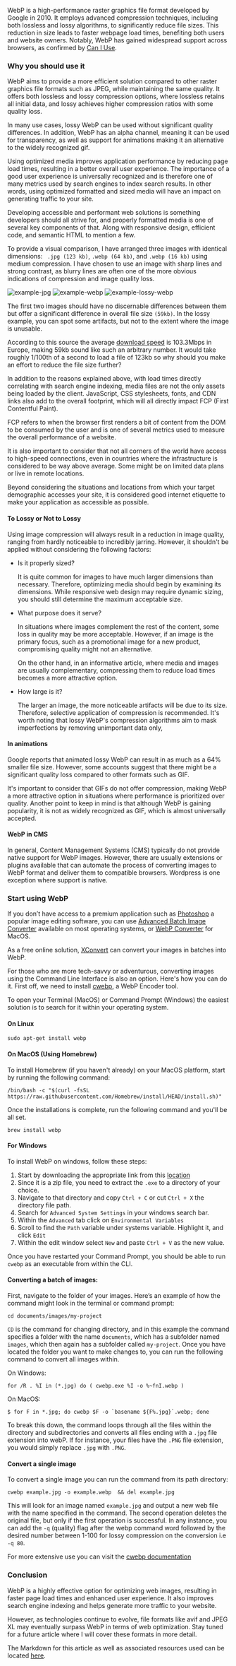 WebP is a high-performance raster graphics file format developed by Google in 2010. It employs advanced compression techniques, including both lossless and lossy algorithms, to significantly reduce file sizes. This reduction in size leads to faster webpage load times, benefiting both users and website owners. Notably, WebP has gained widespread support across browsers, as confirmed by [Can I Use](https://caniuse.com/webp).

### Why you should use it

WebP aims to provide a more efficient solution compared to other raster graphics file formats such as JPEG, while maintaining the same quality. It offers both lossless and lossy compression options, where lossless retains all initial data, and lossy achieves higher compression ratios with some quality loss.

In many use cases, lossy WebP can be used without significant quality differences. In addition, WebP has an alpha channel, meaning it can be used for transparency, as well as support for animations making it an alternative to the widely recognized gif.

Using optimized media improves application performance by reducing page load times, resulting in a better overall user experience. The importance of a good user experience is universally recognized and is therefore one of many metrics used by search engines to index search results. In other words, using optimized formatted and sized media will have an impact on generating traffic to your site.

Developing accessible and performant web solutions is something developers should all strive for, and properly formatted media is one of several key components of that. Along with responsive design, efficient code, and semantic HTML to mention a few.

To provide a visual comparison, I have arranged three images with identical dimensions: ` .jpg (123 kb)`, `.webp (64 kb)`, and `.webp (16 kb)` using medium compression. I have chosen to use an image with sharp lines and strong contrast, as blurry lines are often one of the more obvious indications of compression and image quality loss.

![example-jpg](https://i.ibb.co/hLtHWBR/example.jpg)
![example-webp](https://i.ibb.co/xXX2JN7/example-webp.webp)
![example-lossy-webp](https://i.ibb.co/f4Y1dZW/exampleloss.webp)

The first two images should have no discernable differences between them but offer a significant difference in overall file size `(59kb)`. In the lossy example, you can spot some artifacts, but not to the extent where the image is unusable.

According to this source the average [download speed](https://www.europeandatajournalism.eu/internet-speed-in-europe/) is 103.3Mbps in Europe, making 59kb sound like such an arbitrary number. It would take roughly 1/100th of a second to load a file of 123kb so why should you make an effort to reduce the file size further?

In addition to the reasons explained above, with load times directly correlating with search engine indexing, media files are not the only assets being loaded by the client. JavaScript, CSS stylesheets, fonts, and CDN links also add to the overall footprint, which will all directly impact FCP (First Contentful Paint).

FCP refers to when the browser first renders a bit of content from the DOM to be consumed by the user and is one of several metrics used to measure the overall performance of a website.

It is also important to consider that not all corners of the world have access to high-speed connections, even in countries where the infrastructure is considered to be way above average. Some might be on limited data plans or live in remote locations.

Beyond considering the situations and locations from which your target demographic accesses your site, it is considered good internet etiquette to make your application as accessible as possible.

#### To Lossy or Not to Lossy

Using image compression will always result in a reduction in image quality, ranging from hardly noticeable to incredibly jarring. However, it shouldn't be applied without considering the following factors:

- Is it properly sized?

  It is quite common for images to have much larger dimensions than necessary. Therefore, optimizing media should begin by examining its dimensions. While responsive web design may require dynamic sizing, you should still determine the maximum acceptable size.

- What purpose does it serve?

  In situations where images complement the rest of the content, some loss in quality may be more acceptable. However, if an image is the primary focus, such as a promotional image for a new product, compromising quality might not an alternative.

  On the other hand, in an informative article, where media and images are usually complementary, compressing them to reduce load times becomes a more attractive option.

- How large is it?

  The larger an image, the more noticeable artifacts will be due to its size. Therefore, selective application of compression is recommended. It's worth noting that lossy WebP's compression algorithms aim to mask imperfections by removing unimportant data only,

#### In animations

Google reports that animated lossy WebP can result in as much as a 64% smaller file size. However, some accounts suggest that there might be a significant quality loss compared to other formats such as GIF.

It's important to consider that GIFs do not offer compression, making WebP a more attractive option in situations where performance is prioritized over quality. Another point to keep in mind is that although WebP is gaining popularity, it is not as widely recognized as GIF, which is almost universally accepted.

#### WebP in CMS

In general, Content Management Systems (CMS) typically do not provide native support for WebP images. However, there are usually extensions or plugins available that can automate the process of converting images to WebP format and deliver them to compatible browsers. Wordpress is one exception where support is native.

### Start using WebP

If you don’t have access to a premium application such as [Photoshop](https://www.adobe.com/products/photoshop.html) a popular image editing software, you can use [Advanced Batch Image Converter](https://sourceforge.net/projects/abic/) available on most operating systems, or [WebP Converter](https://apps.apple.com/us/app/webp-converter/id1522368690?mt=12) for MacOS.

As a free online solution, [XConvert](https://www.xconvert.com/compress-image) can convert your images in batches into WebP.

For those who are more tech-savvy or adventurous, converting images using the Command Line Interface is also an option. Here's how you can do it. First off, we need to install [cwebp](https://developers.google.com/speed/webp/docs/cwebp), a WebP Encoder tool.

To open your Terminal (MacOS) or Command Prompt (Windows) the easiest solution is to search for it within your operating system.

#### On Linux

```shell
sudo apt-get install webp
```

#### On MacOS (Using Homebrew)

To install Homebrew (if you haven't already) on your MacOS platform, start by running the following command:

```shell
/bin/bash -c "$(curl -fsSL https://raw.githubusercontent.com/Homebrew/install/HEAD/install.sh)"
```

Once the installations is complete, run the following command and you'll be all set.

```shell
brew install webp
```

#### For Windows

To install WebP on windows, follow these steps:

1. Start by downloading the appropriate link from this [location](https://developers.google.com/speed/webp/docs/precompiled)
2. Since it is a zip file, you need to extract the `.exe` to a directory of your choice.
3. Navigate to that directory and copy `Ctrl + C` or cut `Ctrl + X` the directory file path.
4. Search for `Advanced System Settings` in your windows search bar.
5. Within the `Advanced` tab click on `Environmental Variables`
6. Scroll to find the `Path` variable under systems variable. Highlight it, and click `Edit`
7. Within the edit window select `New` and paste `Ctrl + V` as the new value.

Once you have restarted your Command Prompt, you should be able to run `cwebp` as an executable from within the CLI.

#### Converting a batch of images:

First, navigate to the folder of your images. Here’s an example of how the command might look in the terminal or command prompt:

```shell
cd documents/images/my-project
```

`CD` is the command for changing directory, and in this example the command specifies a folder with the name `documents`, which has a subfolder named `images`, which then again has a subfolder called `my-project`. Once you have located the folder you want to make changes to, you can run the following command to convert all images within.

On Windows:

```shell
for /R . %I in (*.jpg) do ( cwebp.exe %I -o %~fnI.webp )
```

On MacOS:

```shell
$ for F in *.jpg; do cwebp $F -o `basename ${F%.jpg}`.webp; done
```

To break this down, the command loops through all the files within the directory and subdirectories and converts all files ending with a `.jpg` file extension into webP. If for instance, your files have the `.PNG` file extension, you would simply replace `.jpg` with `.PNG`.

#### Convert a single image

To convert a single image you can run the command from its path directory:

```shell
cwebp example.jpg -o example.webp  && del example.jpg
```

This will look for an image named `example.jpg` and output a new web file with the name specified in the command. The second operation deletes the original file, but only if the first operation is successful.
In any instance, you can add the `-q` (quality) flag after the webp command word followed by the desired number between 1-100 for lossy compression on the conversion i.e `-q 80`.

For more extensive use you can visit the [cwebp documentation](https://developers.google.com/speed/webp/docs/cwebp)

### Conclusion

WebP is a highly effective option for optimizing web images, resulting in faster page load times and enhanced user experience. It also improves search engine indexing and helps generate more traffic to your website.

However, as technologies continue to evolve, file formats like avif and JPEG XL may eventually surpass WebP in terms of web optimization. Stay tuned for a future article where I will cover these formats in more detail.

The Markdown for this article as well as associated resources used can be located [here](https://github.com/Menubrea/menubrea-dev-articles/blob/main/articles/web/webp/what-is-webp.md).

